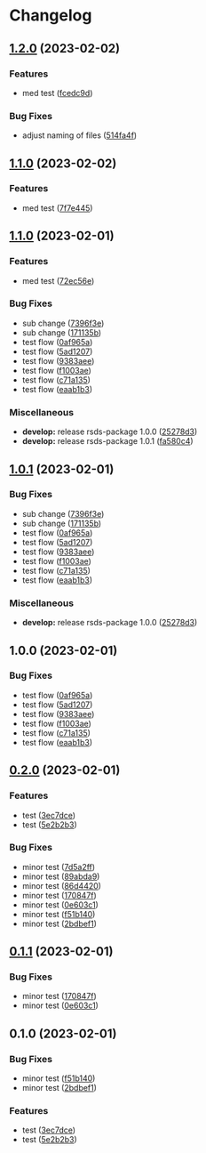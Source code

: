 # Changelog

## [1.2.0](https://github.com/KonsumGandalf/RsdsFix/compare/rsds-package-v1.1.0...rsds-package-v1.2.0) (2023-02-02)


### Features

* med test ([fcedc9d](https://github.com/KonsumGandalf/RsdsFix/commit/fcedc9d7fef870f94575b96d1129945a8ef692e3))


### Bug Fixes

* adjust naming of files ([514fa4f](https://github.com/KonsumGandalf/RsdsFix/commit/514fa4f58583f1d13296983aeed23f51cd87e044))

## [1.1.0](https://github.com/KonsumGandalf/RsdsFix/compare/rsds-package-v1.0.2...rsds-package-v1.1.0) (2023-02-02)


### Features

* med test ([7f7e445](https://github.com/KonsumGandalf/RsdsFix/commit/7f7e44584eb6d92bc7011a7536704ba78b3291ed))

## [1.1.0](https://github.com/KonsumGandalf/RsdsFix/compare/rsds-package-v1.0.1...rsds-package-v1.1.0) (2023-02-01)


### Features

* med test ([72ec56e](https://github.com/KonsumGandalf/RsdsFix/commit/72ec56e6a1853e0440243a2ecc4e128c0cd39810))


### Bug Fixes

* sub change ([7396f3e](https://github.com/KonsumGandalf/RsdsFix/commit/7396f3e9b222179b2c32bcf7dda827de6423b014))
* sub change ([171135b](https://github.com/KonsumGandalf/RsdsFix/commit/171135bcf549953f3df4724545a298c57882f0a1))
* test flow ([0af965a](https://github.com/KonsumGandalf/RsdsFix/commit/0af965a04ed5ed0662c07e6d39fd9001c7a4974f))
* test flow ([5ad1207](https://github.com/KonsumGandalf/RsdsFix/commit/5ad1207338e6bff4df14e519536e9691a6a77299))
* test flow ([9383aee](https://github.com/KonsumGandalf/RsdsFix/commit/9383aee6d873fb691e655258a80b7d8c81b99a8d))
* test flow ([f1003ae](https://github.com/KonsumGandalf/RsdsFix/commit/f1003ae09b44665933745fe6fa05fdcdcec12b8a))
* test flow ([c71a135](https://github.com/KonsumGandalf/RsdsFix/commit/c71a135d8ff3f53ad942f56ae883b86ac34639a6))
* test flow ([eaab1b3](https://github.com/KonsumGandalf/RsdsFix/commit/eaab1b37145699527adbeabf99e7c1bde6f3da21))


### Miscellaneous

* **develop:** release rsds-package 1.0.0 ([25278d3](https://github.com/KonsumGandalf/RsdsFix/commit/25278d30bdf3efd8ab893f163160c8a283bde270))
* **develop:** release rsds-package 1.0.1 ([fa580c4](https://github.com/KonsumGandalf/RsdsFix/commit/fa580c483f1af1caaebe9f3d5f40fcc73bf061f2))

## [1.0.1](https://github.com/KonsumGandalf/RsdsFix/compare/rsds-package-v1.0.0...rsds-package-v1.0.1) (2023-02-01)


### Bug Fixes

* sub change ([7396f3e](https://github.com/KonsumGandalf/RsdsFix/commit/7396f3e9b222179b2c32bcf7dda827de6423b014))
* sub change ([171135b](https://github.com/KonsumGandalf/RsdsFix/commit/171135bcf549953f3df4724545a298c57882f0a1))
* test flow ([0af965a](https://github.com/KonsumGandalf/RsdsFix/commit/0af965a04ed5ed0662c07e6d39fd9001c7a4974f))
* test flow ([5ad1207](https://github.com/KonsumGandalf/RsdsFix/commit/5ad1207338e6bff4df14e519536e9691a6a77299))
* test flow ([9383aee](https://github.com/KonsumGandalf/RsdsFix/commit/9383aee6d873fb691e655258a80b7d8c81b99a8d))
* test flow ([f1003ae](https://github.com/KonsumGandalf/RsdsFix/commit/f1003ae09b44665933745fe6fa05fdcdcec12b8a))
* test flow ([c71a135](https://github.com/KonsumGandalf/RsdsFix/commit/c71a135d8ff3f53ad942f56ae883b86ac34639a6))
* test flow ([eaab1b3](https://github.com/KonsumGandalf/RsdsFix/commit/eaab1b37145699527adbeabf99e7c1bde6f3da21))


### Miscellaneous

* **develop:** release rsds-package 1.0.0 ([25278d3](https://github.com/KonsumGandalf/RsdsFix/commit/25278d30bdf3efd8ab893f163160c8a283bde270))

## 1.0.0 (2023-02-01)


### Bug Fixes

* test flow ([0af965a](https://github.com/KonsumGandalf/RsdsFix/commit/0af965a04ed5ed0662c07e6d39fd9001c7a4974f))
* test flow ([5ad1207](https://github.com/KonsumGandalf/RsdsFix/commit/5ad1207338e6bff4df14e519536e9691a6a77299))
* test flow ([9383aee](https://github.com/KonsumGandalf/RsdsFix/commit/9383aee6d873fb691e655258a80b7d8c81b99a8d))
* test flow ([f1003ae](https://github.com/KonsumGandalf/RsdsFix/commit/f1003ae09b44665933745fe6fa05fdcdcec12b8a))
* test flow ([c71a135](https://github.com/KonsumGandalf/RsdsFix/commit/c71a135d8ff3f53ad942f56ae883b86ac34639a6))
* test flow ([eaab1b3](https://github.com/KonsumGandalf/RsdsFix/commit/eaab1b37145699527adbeabf99e7c1bde6f3da21))

## [0.2.0](https://github.com/KonsumGandalf/Rsds/compare/release-please-action-v0.1.1...release-please-action-v0.2.0) (2023-02-01)


### Features

* test ([3ec7dce](https://github.com/KonsumGandalf/Rsds/commit/3ec7dce39e942b45d1ab9caea87724403bff101c))
* test ([5e2b2b3](https://github.com/KonsumGandalf/Rsds/commit/5e2b2b3a97c9bd48ce5a01d82abcc633331f28f9))


### Bug Fixes

* minor test ([7d5a2ff](https://github.com/KonsumGandalf/Rsds/commit/7d5a2ffb852376223d1988fe9df3b46b11170267))
* minor test ([89abda9](https://github.com/KonsumGandalf/Rsds/commit/89abda972aae88afe6ff7f46a4464d6bf83a0304))
* minor test ([86d4420](https://github.com/KonsumGandalf/Rsds/commit/86d442002fdab291fd5602646a5182c1e5fb9919))
* minor test ([170847f](https://github.com/KonsumGandalf/Rsds/commit/170847f358c6725669ae615f1f1ac0298e78e543))
* minor test ([0e603c1](https://github.com/KonsumGandalf/Rsds/commit/0e603c1bd316f0f5333935ca222adf827925df0c))
* minor test ([f51b140](https://github.com/KonsumGandalf/Rsds/commit/f51b1405dd06cebc3156f2c30111cadf642015ed))
* minor test ([2bdbef1](https://github.com/KonsumGandalf/Rsds/commit/2bdbef1704faafbec32d7aad113289095d7fa7c5))

## [0.1.1](https://github.com/KonsumGandalf/Rsds/compare/v0.1.0...v0.1.1) (2023-02-01)


### Bug Fixes

* minor test ([170847f](https://github.com/KonsumGandalf/Rsds/commit/170847f358c6725669ae615f1f1ac0298e78e543))
* minor test ([0e603c1](https://github.com/KonsumGandalf/Rsds/commit/0e603c1bd316f0f5333935ca222adf827925df0c))

## 0.1.0 (2023-02-01)


### Bug Fixes

* minor test ([f51b140](https://github.com/KonsumGandalf/Rsds/commit/f51b1405dd06cebc3156f2c30111cadf642015ed))
* minor test ([2bdbef1](https://github.com/KonsumGandalf/Rsds/commit/2bdbef1704faafbec32d7aad113289095d7fa7c5))


### Features

* test ([3ec7dce](https://github.com/KonsumGandalf/Rsds/commit/3ec7dce39e942b45d1ab9caea87724403bff101c))
* test ([5e2b2b3](https://github.com/KonsumGandalf/Rsds/commit/5e2b2b3a97c9bd48ce5a01d82abcc633331f28f9))
